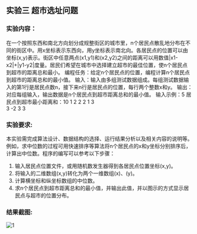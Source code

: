 ## 实验三  超市选址问题 ##
### 实验内容： ###
在一个按照东西和南北方向划分成规整街区的城市里，n个居民点散乱地分布在不同的街区中。用x坐标表示东西向，用y坐标表示南北向。各居民点的位置可以由坐标(x,y)表示。街区中任意两点(x1,y1)和(x2,y2)之间的距离可以用数值|x1-x2|+|y1-y2|度量。居民们希望在城市中选择建立超市的最佳位置，使n个居民点到超市的距离总和最小。
编程任务：给定n个居民点的位置，编程计算n个居民点到超市的距离总和的最小值。
输入：输入由多组测试数据组成。每组测试数据输入的第1行是居民点数n，接下来n行是居民点的位置，每行两个整数x和y。
输出：对应每组输入，输出数据是n个居民点到超市距离总和的最小值。
输入示例：5              居民点到超市最小距离和：10
1  2 
2  2 
1  3        
3  -2
3  3
### 实验要求: ###
本实验需完成算法设计、数据结构的选择、运行结果分析以及相关内容的说明等。例如，求中位数的过程可用快速排序等算法将n个居民点的x和y坐标分别排序后，计算出中位数。程序的编写可以参考以下步骤：
1. 输入居民点位置文件，或用随机数发生器得到各居民点位置坐标(x,y)。
2. 将输入的二维数组(x,y)转化为两个一维数组(x)、(y)。
3. 计算横坐标和纵坐标数组的中位数。
4. 求n个居民点到超市距离总和的最小值，并输出此值，并以图示的方式显示居民点与超市的位置分布。
### 结果截图: ###
![1]("https://raw.githubusercontent.com/moujie1998/personal-study-/master/%E7%BB%BC%E5%90%88%E5%AE%9E%E9%AA%8C/%E8%B6%85%E5%B8%82%E9%80%89%E5%9D%80/images/images.jpg")

